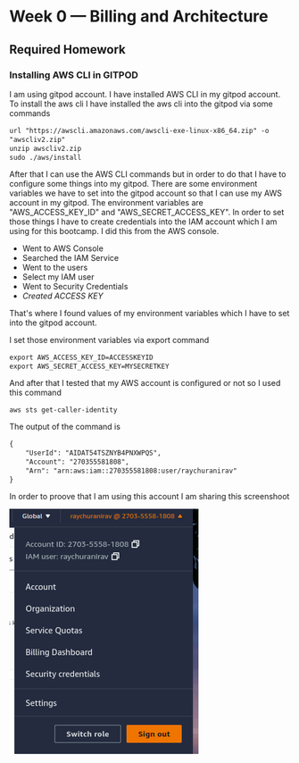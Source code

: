 # Week 0 — Billing and Architecture

## Required Homework

### Installing AWS CLI in GITPOD

I am using gitpod account. I have installed AWS CLI in my gitpod account. To install the aws cli I have installed the aws cli into the gitpod via some commands

```
url "https://awscli.amazonaws.com/awscli-exe-linux-x86_64.zip" -o "awscliv2.zip"
unzip awscliv2.zip
sudo ./aws/install
```
After that I can use the AWS CLI commands but in order to do that I have to configure some things into my gitpod. There are some environment variables we have to set into the gitpod account so that I can use my AWS account in my gitpod. The environment variables are "AWS_ACCESS_KEY_ID" and "AWS_SECRET_ACCESS_KEY". In order to set those things I have to create credentials into the IAM account which I am using for this bootcamp. I did this from the AWS console.
- Went to AWS Console
- Searched the IAM Service
- Went to the users
- Select my IAM user
- Went to Security Credentials
- *Created ACCESS KEY*

That's where I found values of my environment variables which I have to set into the gitpod account.

I set those environment variables via export command

```
export AWS_ACCESS_KEY_ID=ACCESSKEYID
export AWS_SECRET_ACCESS_KEY=MYSECRETKEY

```
And after that I tested that my AWS account is configured or not so I used this command 

```
aws sts get-caller-identity 
```
The output of the command is 

```
{
    "UserId": "AIDAT54TSZNYB4PNXWPQS",
    "Account": "270355581808",
    "Arn": "arn:aws:iam::270355581808:user/raychuranirav"
}
```
In order to proove that I am using this account I am sharing this screenshoot

![AWS ACCOUNT SCREENSHOT](assets/aws-account.png)
